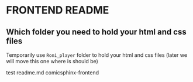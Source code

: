 # FRONTEND README
## Which folder you need to hold your html and css files
Temporarily use `Roni_player` folder to hold your html and css files (later we will move this one where is should be)

test readme.md comicsphinx-frontend
